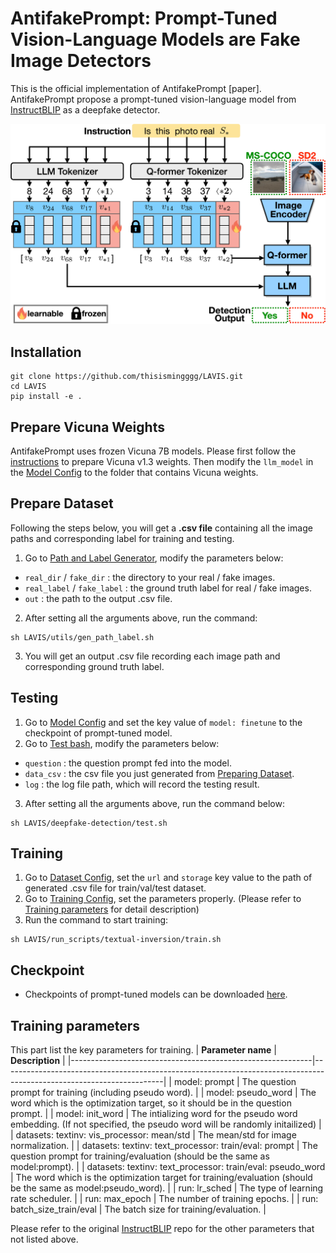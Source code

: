# AntifakePrompt: Prompt-Tuned Vision-Language Models are Fake Image Detectors

This is the official implementation of AntifakePrompt [paper]. AntifakePrompt propose a prompt-tuned vision-language model from [InstructBLIP](https://github.com/salesforce/LAVIS/tree/main/projects/instructblip) as a deepfake detector.

![model structure](docs/antifakeprompt.png)

## Installation

```
git clone https://github.com/thisismingggg/LAVIS.git
cd LAVIS
pip install -e .
```

## Prepare Vicuna Weights
AntifakePrompt uses frozen Vicuna 7B models. Please first follow the [instructions](https://github.com/lm-sys/FastChat) to prepare Vicuna v1.3 weights. Then modify the `llm_model` in the [Model Config](LAVIS/lavis/configs/models/blip2/blip2_instruct_vicuna7b_textinv.yaml) to the folder that contains Vicuna weights.

## Prepare Dataset

Following the steps below, you will get a **.csv file** containing all the image paths and corresponding label for training and testing.

1. Go to [Path and Label Generator](LAVIS/utils/gen_path_label.sh), modify the parameters below:

- `real_dir` / `fake_dir` : the directory to your real / fake images.
- `real_label` / `fake_label` : the ground truth label for real / fake images.
- `out` : the path to the output .csv file.

2. After setting all the arguments above, run the command:
```
sh LAVIS/utils/gen_path_label.sh
```
3. You will get an output .csv file recording each image path and corresponding ground truth label.

## Testing

1. Go to [Model Config](LAVIS/lavis/configs/models/blip2/blip2_instruct_vicuna7b_textinv.yaml) and set the key value of `model: finetune` to the checkpoint of prompt-tuned model.
2. Go to [Test bash](LAVIS/deepfake-detection/test.sh), modify the parameters below:

- `question` : the question prompt fed into the model.
- `data_csv` : the csv file you just generated from [Preparing Dataset](##Preparing-Dataset).
- `log` : the log file path, which will record the testing result.

3. After setting all the arguments above, run the command below:
```
sh LAVIS/deepfake-detection/test.sh
```

## Training

1. Go to [Dataset Config](LAVIS/lavis/configs/datasets/textinv/textinv.yaml), set the `url` and `storage` key value to the path of generated .csv file for train/val/test dataset.
2. Go to [Training Config](LAVIS/lavis/projects/textual-inversion/textinv_train.yaml), set the parameters properly. (Please refer to [Training parameters](##Training-parameters) for detail description)
3. Run the command to start training:

```
sh LAVIS/run_scripts/textual-inversion/train.sh
```

## Checkpoint

- Checkpoints of prompt-tuned models can be downloaded [here](https://drive.google.com/drive/folders/1JgMJie4wDt7dNeHkT25VVuzG9CdnA9mQ?usp=drive_link).

## Training parameters

This part list the key parameters for training.
| **Parameter name**                                         | **Description**                                                                                                      |
|------------------------------------------------------------|----------------------------------------------------------------------------------------------------------------------|
| model: prompt                                              | The question prompt for training (including pseudo word).                                                            |
| model: pseudo_word                                         | The word which is the optimization target, so it should be in the question prompt.                                   |
| model: init_word                                           | The intializing word for the pseudo word embedding. (If not specified, the pseudo word will be randomly initailized) |
| datasets: textinv: vis_processor: mean/std                 | The mean/std for image normalization.                                                                                |
| datasets: textinv: text_processor: train/eval: prompt      | The question prompt for training/evaluation (should be the same as model:prompt).                                    |
| datasets: textinv: text_processor: train/eval: pseudo_word | The word which is the optimization target for training/evaluation (should be the same as model:pseudo_word).         |
| run: lr_sched                                              | The type of learning rate scheduler.                                                                                 |
| run: max_epoch                                             | The number of training epochs.                                                                                       |
| run: batch_size_train/eval                                 | The batch size for training/evaluation.                                                                              |

 Please refer to the original [InstructBLIP](https://github.com/salesforce/LAVIS/tree/main/projects/instructblip) repo for the other parameters that not listed above.
